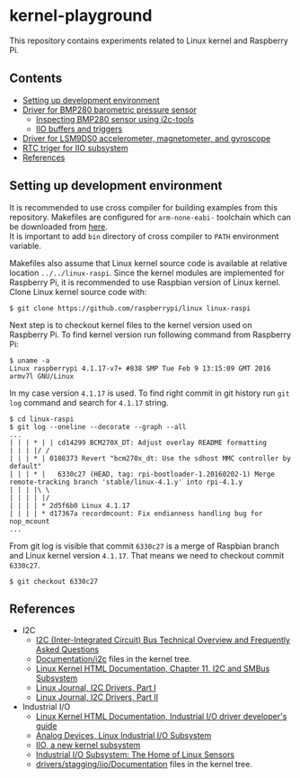 # kernel-playground #

This repository contains experiments related to Linux kernel and Raspberry Pi.

## Contents ##

* [Setting up development environment](https://github.com/mpod/kernel-playground#setting-up-development-environment)
* [Driver for BMP280 barometric pressure sensor](https://github.com/mpod/kernel-playground/tree/master/bmp280)
    * [Inspecting BMP280 sensor using i2c-tools](https://github.com/mpod/kernel-playground/tree/master/bmp280#inspecting-bmp280-sensor-using-i2c-tools)
    * [IIO buffers and triggers](https://github.com/mpod/kernel-playground/tree/master/bmp280#iio-buffers-and-triggers)
* [Driver for LSM9DS0 accelerometer, magnetometer, and gyroscope](https://github.com/mpod/kernel-playground/tree/master/lsm9ds0)
* [RTC triger for IIO subsystem](https://github.com/mpod/kernel-playground/tree/master/iio-trig-timer)
* [References](https://github.com/mpod/kernel-playground#references)


## Setting up development environment ##

It is recommended to use cross compiler for building examples from this 
repository. Makefiles are configured for `arm-none-eabi-` toolchain which can be 
downloaded from 
[here](https://learn.adafruit.com/adafruit-bmp280-barometric-pressure-plus-temperature-sensor-breakout/).  
It is important to add `bin` directory of cross compiler to `PATH` environment 
variable. 

Makefiles also assume that Linux kernel source code is available at relative 
location `../../linux-raspi`. Since the kernel modules are implemented for 
Raspberry Pi, it is recommended to use Raspbian version of Linux kernel. Clone 
Linux kernel source code with:

```
$ git clone https://github.com/raspberrypi/linux linux-raspi
```

Next step is to checkout kernel files to the kernel version used on Raspberry 
Pi. To find kernel version run following command from Raspberry Pi:

```
$ uname -a
Linux raspberrypi 4.1.17-v7+ #838 SMP Tue Feb 9 13:15:09 GMT 2016 armv7l GNU/Linux
```

In my case version `4.1.17` is used. To find right commit in git history run 
`git log` command and search for `4.1.17` string.

```
$ cd linux-raspi
$ git log --oneline --decorate --graph --all
...
| | | * | | cd14299 BCM270X_DT: Adjust overlay README formatting
| | | |/ /  
| | | * | 0108373 Revert "bcm270x_dt: Use the sdhost MMC controller by default"
| | | * |   6330c27 (HEAD, tag: rpi-bootloader-1.20160202-1) Merge remote-tracking branch 'stable/linux-4.1.y' into rpi-4.1.y
| | | |\ \  
| | | | |/  
| | | | * 2d5f6b0 Linux 4.1.17
| | | | * d17367a recordmcount: Fix endianness handling bug for nop_mcount
...
```

From git log is visible that commit `6330c27` is a merge of Raspbian branch and 
Linux kernel version `4.1.17`. That means we need to checkout commit `6330c27`.

```
$ git checkout 6330c27
```

## References ##

* I2C
    * [I2C (Inter-Integrated Circuit) Bus Technical Overview and Frequently 
      Asked 
Questions](http://www.esacademy.com/en/library/technical-articles-and-documents/miscellaneous/i2c-bus.html)
    * [Documentation/i2c](https://github.com/raspberrypi/linux/tree/rpi-4.1.y/Documentation/i2c) 
      files in the kernel tree.
    * [Linux Kernel HTML Documentation, Chapter 11. I2C and SMBus 
      Subsystem](https://www.kernel.org/doc/htmldocs/device-drivers/i2c.html)
    * [Linux Journal, I2C Drivers, Part 
      I](http://www.linuxjournal.com/article/7136)
    * [Linux Journal, I2C Drivers, Part II](http://www.linuxjournal.com/article/7252)
* Industrial I/O
    * [Linux Kernel HTML Documentation, Industrial I/O driver developer's 
      guide](https://www.kernel.org/doc/htmldocs/iio/index.html)
    * [Analog Devices, Linux Industrial I/O 
      Subsystem](https://wiki.analog.com/software/linux/docs/iio/iio)
    * [IIO, a new kernel 
      subsystem](https://archive.fosdem.org/2012/schedule/event/693/127_iio-a-new-subsystem.pdf) 
    * [Industrial I/O Subsystem: The Home of Linux 
      Sensors](https://www.overleaf.com/articles/industrial-i-slash-o/dmqjqpzswtvb/viewer.pdf)
    * [drivers/stagging/iio/Documentation](https://github.com/raspberrypi/linux/tree/rpi-4.1.y/drivers/staging/iio/Documentation) 
      files in the kernel tree.
